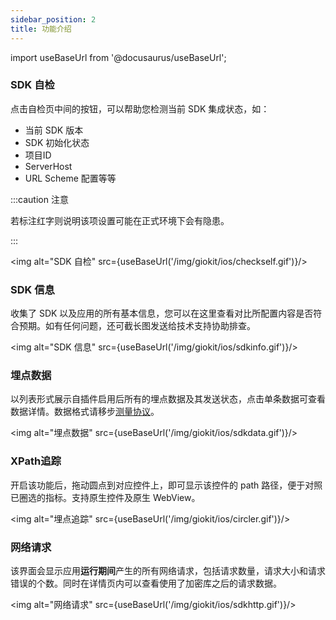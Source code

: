 ```yaml
---
sidebar_position: 2
title: 功能介绍
---
```


import useBaseUrl from '@docusaurus/useBaseUrl';

### SDK 自检

点击自检页中间的按钮，可以帮助您检测当前 SDK 集成状态，如：

- 当前 SDK 版本
- SDK 初始化状态
- 项目ID
- ServerHost
- URL Scheme 配置等等

:::caution 注意

若标注红字则说明该项设置可能在正式环境下会有隐患。

:::

<img alt="SDK 自检" src={useBaseUrl('/img/giokit/ios/checkself.gif')}/>

### SDK 信息

收集了 SDK 以及应用的所有基本信息，您可以在这里查看对比所配置内容是否符合预期。如有任何问题，还可截长图发送给技术支持协助排查。

 <img alt="SDK 信息" src={useBaseUrl('/img/giokit/ios/sdkinfo.gif')}/>

### 埋点数据

以列表形式展示自插件启用后所有的埋点数据及其发送状态，点击单条数据可查看数据详情。数据格式请移步[测量协议](/docs/Measurement%20Protocol)。

<img alt="埋点数据" src={useBaseUrl('/img/giokit/ios/sdkdata.gif')}/>

### XPath追踪

开启该功能后，拖动圆点到对应控件上，即可显示该控件的 path 路径，便于对照已圈选的指标。支持原生控件及原生 WebView。

<img alt="埋点追踪" src={useBaseUrl('/img/giokit/ios/circler.gif')}/>

### 网络请求

该界面会显示应用**运行期间**产生的所有网络请求，包括请求数量，请求大小和请求错误的个数。同时在详情页内可以查看使用了加密库之后的请求数据。

 <img alt="网络请求" src={useBaseUrl('/img/giokit/ios/sdkhttp.gif')}/>
